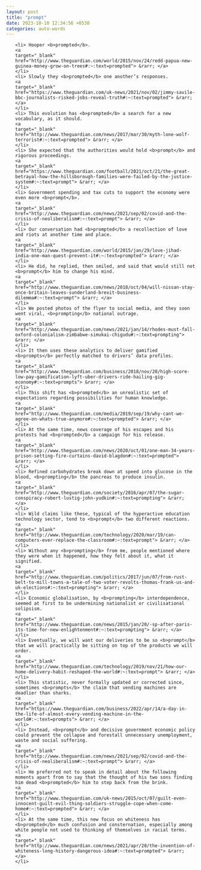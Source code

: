 ```yaml
---
layout: post
title: "prompt"
date: 2023-10-10 12:34:56 +0530
categories: auto-words
---
```

<ol>

    <li> Hooper <b>prompted</b>.
    <a 
    target="_blank" 
    href="http://www.theguardian.com/world/2015/nov/24/redd-papua-new-guinea-money-grow-on-trees#:~:text=prompted"> &rarr; </a>
    </li>
    <li> Slowly they <b>prompted</b> one another’s responses.
    <a 
    target="_blank" 
    href="https://www.theguardian.com/uk-news/2021/nov/02/jimmy-savile-bbc-journalists-risked-jobs-reveal-truth#:~:text=prompted"> &rarr; </a>
    </li>
    <li> This evolution has <b>prompted</b> a search for a new vocabulary, as it should.
    <a 
    target="_blank" 
    href="http://www.theguardian.com/news/2017/mar/30/myth-lone-wolf-terrorist#:~:text=prompted"> &rarr; </a>
    </li>
    <li> She expected that the authorities would hold <b>prompt</b> and rigorous proceedings.
    <a 
    target="_blank" 
    href="https://www.theguardian.com/football/2021/oct/21/the-great-betrayal-how-the-hillsborough-families-were-failed-by-the-justice-system#:~:text=prompt"> &rarr; </a>
    </li>
    <li> Government spending and tax cuts to support the economy were even more <b>prompt</b>.
    <a 
    target="_blank" 
    href="http://www.theguardian.com/news/2021/sep/02/covid-and-the-crisis-of-neoliberalism#:~:text=prompt"> &rarr; </a>
    </li>
    <li> Our conversation had <b>prompted</b> a recollection of love and riots at another time and place.
    <a 
    target="_blank" 
    href="http://www.theguardian.com/world/2015/jan/29/love-jihad-india-one-man-quest-prevent-it#:~:text=prompted"> &rarr; </a>
    </li>
    <li> He did, he replied, then smiled, and said that would still not <b>prompt</b> him to change his mind.
    <a 
    target="_blank" 
    href="http://www.theguardian.com/news/2018/oct/04/will-nissan-stay-once-britain-leaves-sunderland-brexit-business-dilemma#:~:text=prompt"> &rarr; </a>
    </li>
    <li> We posted photos of the flyer to social media, and they soon went viral, <b>prompting</b> national outrage.
    <a 
    target="_blank" 
    href="http://www.theguardian.com/news/2021/jan/14/rhodes-must-fall-oxford-colonialism-zimbabwe-simukai-chigudu#:~:text=prompting"> &rarr; </a>
    </li>
    <li> It then uses these analytics to deliver gamified <b>prompts</b> perfectly matched to drivers’ data profiles.
    <a 
    target="_blank" 
    href="http://www.theguardian.com/business/2018/nov/20/high-score-low-pay-gamification-lyft-uber-drivers-ride-hailing-gig-economy#:~:text=prompts"> &rarr; </a>
    </li>
    <li> This shift has <b>prompted</b> an unrealistic set of expectations regarding possibilities for human knowledge.
    <a 
    target="_blank" 
    href="http://www.theguardian.com/media/2019/sep/19/why-cant-we-agree-on-whats-true-anymore#:~:text=prompted"> &rarr; </a>
    </li>
    <li> At the same time, news coverage of his escapes and his protests had <b>prompted</b> a campaign for his release.
    <a 
    target="_blank" 
    href="http://www.theguardian.com/news/2020/oct/01/one-man-34-years-prison-setting-fire-curtains-david-blagdon#:~:text=prompted"> &rarr; </a>
    </li>
    <li> Refined carbohydrates break down at speed into glucose in the blood, <b>prompting</b> the pancreas to produce insulin.
    <a 
    target="_blank" 
    href="http://www.theguardian.com/society/2016/apr/07/the-sugar-conspiracy-robert-lustig-john-yudkin#:~:text=prompting"> &rarr; </a>
    </li>
    <li> Wild claims like these, typical of the hyperactive education technology sector, tend to <b>prompt</b> two different reactions.
    <a 
    target="_blank" 
    href="http://www.theguardian.com/technology/2020/mar/19/can-computers-ever-replace-the-classroom#:~:text=prompt"> &rarr; </a>
    </li>
    <li> Without any <b>prompting</b> from me, people mentioned where they were when it happened, how they felt about it, what it signified.
    <a 
    target="_blank" 
    href="http://www.theguardian.com/politics/2017/jun/07/from-rust-belt-to-mill-towns-a-tale-of-two-voter-revolts-thomas-frank-us-and-uk-elections#:~:text=prompting"> &rarr; </a>
    </li>
    <li> Economic globalisation, by <b>prompting</b> interdependence, seemed at first to be undermining nationalist or civilisational solipsism.
    <a 
    target="_blank" 
    href="http://www.theguardian.com/news/2015/jan/20/-sp-after-paris-its-time-for-new-enlightenment#:~:text=prompting"> &rarr; </a>
    </li>
    <li> Eventually, we will want our deliveries to be so <b>prompt</b> that we will practically be sitting on top of the products we will order.
    <a 
    target="_blank" 
    href="http://www.theguardian.com/technology/2019/nov/21/how-our-home-delivery-habit-reshaped-the-world#:~:text=prompt"> &rarr; </a>
    </li>
    <li> This statistic, never formally updated or corrected since, sometimes <b>prompts</b> the claim that vending machines are deadlier than sharks.
    <a 
    target="_blank" 
    href="https://www.theguardian.com/business/2022/apr/14/a-day-in-the-life-of-almost-every-vending-machine-in-the-world#:~:text=prompts"> &rarr; </a>
    </li>
    <li> Instead, <b>prompt</b> and decisive government economic policy could prevent the collapse and forestall unnecessary unemployment, waste and social suffering.
    <a 
    target="_blank" 
    href="http://www.theguardian.com/news/2021/sep/02/covid-and-the-crisis-of-neoliberalism#:~:text=prompt"> &rarr; </a>
    </li>
    <li> He preferred not to speak in detail about the following moments apart from to say that the thought of his two sons finding him dead <b>prompted</b> him to step back from the brink.
    <a 
    target="_blank" 
    href="http://www.theguardian.com/uk-news/2015/oct/07/guilt-even-innocent-guilt-evil-thing-soldiers-struggle-cope-when-come-home#:~:text=prompted"> &rarr; </a>
    </li>
    <li> At the same time, this new focus on whiteness has <b>prompted</b> much confusion and consternation, especially among white people not used to thinking of themselves in racial terms.
    <a 
    target="_blank" 
    href="http://www.theguardian.com/news/2021/apr/20/the-invention-of-whiteness-long-history-dangerous-idea#:~:text=prompted"> &rarr; </a>
    </li>
